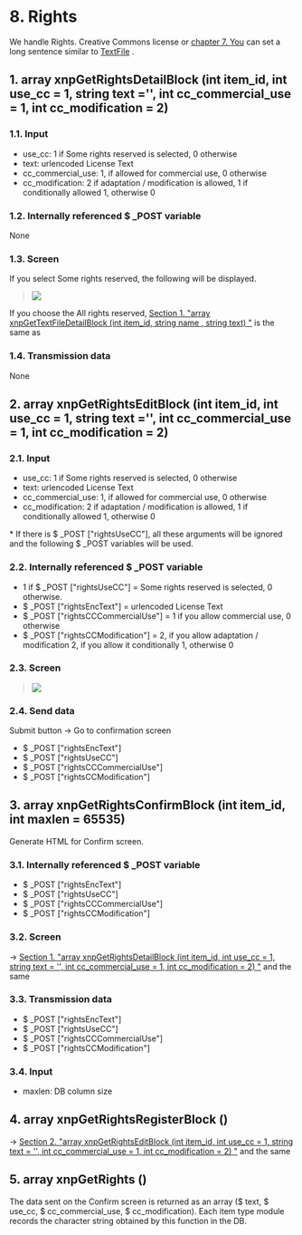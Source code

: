# 8. Rights

We handle Rights. Creative Commons license or [chapter 7. You](https://xoonips.osdn.jp/manuals/commonlib-340/textfile.html) can set a long sentence similar to [TextFile](https://xoonips.osdn.jp/manuals/commonlib-340/textfile.html) .

## 1. array xnpGetRightsDetailBlock \(int item\_id, int use\_cc = 1, string text ='', int cc\_commercial\_use = 1, int cc\_modification = 2\)

### 1.1. Input

* use\_cc: 1 if Some rights reserved is selected, 0 otherwise
* text: urlencoded License Text
* cc\_commercial\_use: 1, if allowed for commercial use, 0 otherwise
* cc\_modification: 2 if adaptation / modification is allowed, 1 if conditionally allowed 1, otherwise 0

### 1.2. Internally referenced $ \_POST variable

None

### 1.3. Screen

If you select Some rights reserved, the following will be displayed.

> ![](https://xoonips.osdn.jp/manuals/commonlib-340/images/xnpGetRightsDetailBlock.gif)

If you choose the All rights reserved, [Section 1. "array xnpGetTextFileDetailBlock \(int item\_id, string name , string text\) "](https://xoonips.osdn.jp/manuals/commonlib-340/textfile.html#func-xnpGetTextFileDetailBlock) is the same as

### 1.4. Transmission data

None

## 2. array xnpGetRightsEditBlock \(int item\_id, int use\_cc = 1, string text ='', int cc\_commercial\_use = 1, int cc\_modification = 2\)

### 2.1. Input

* use\_cc: 1 if Some rights reserved is selected, 0 otherwise
* text: urlencoded License Text
* cc\_commercial\_use: 1, if allowed for commercial use, 0 otherwise
* cc\_modification: 2 if adaptation / modification is allowed, 1 if conditionally allowed 1, otherwise 0

\* If there is $ \_POST \["rightsUseCC"\], all these arguments will be ignored and the following $ \_POST variables will be used.

### 2.2. Internally referenced $ \_POST variable

* 1 if $ \_POST \["rightsUseCC"\] = Some rights reserved is selected, 0 otherwise.
* $ \_POST \["rightsEncText"\] = urlencoded License Text
* $ \_POST \["rightsCCCommercialUse"\] = 1 if you allow commercial use, 0 otherwise
* $ \_POST \["rightsCCModification"\] = 2, if you allow adaptation / modification 2, if you allow it conditionally 1, otherwise 0

### 2.3. Screen

> ![](https://xoonips.osdn.jp/manuals/commonlib-340/images/xnpGetRightsEditBlock1.gif)

### 2.4. Send data

Submit button → Go to confirmation screen

* $ \_POST \["rightsEncText"\]
* $ \_POST \["rightsUseCC"\]
* $ \_POST \["rightsCCCommercialUse"\]
* $ \_POST \["rightsCCModification"\]

## 3. array xnpGetRightsConfirmBlock \(int item\_id, int maxlen = 65535\)

Generate HTML for Confirm screen.

### 3.1. Internally referenced $ \_POST variable

* $ \_POST \["rightsEncText"\]
* $ \_POST \["rightsUseCC"\]
* $ \_POST \["rightsCCCommercialUse"\]
* $ \_POST \["rightsCCModification"\]

### 3.2. Screen

→ [Section 1. "array xnpGetRightsDetailBlock \(int item\_id, int use\_cc = 1, string text = '', int cc\_commercial\_use = 1, int cc\_modification = 2\) "](https://xoonips.osdn.jp/manuals/commonlib-340/rights.html#func-xnpGetRightsDetailBlock) and the same

### 3.3. Transmission data

* $ \_POST \["rightsEncText"\]
* $ \_POST \["rightsUseCC"\]
* $ \_POST \["rightsCCCommercialUse"\]
* $ \_POST \["rightsCCModification"\]

### 3.4. Input

* maxlen: DB column size

## 4. array xnpGetRightsRegisterBlock \(\)

→ [Section 2. "array xnpGetRightsEditBlock \(int item\_id, int use\_cc = 1, string text = '', int cc\_commercial\_use = 1, int cc\_modification = 2\) "](https://xoonips.osdn.jp/manuals/commonlib-340/rights.html#func-xnpGetRightsEditBlock) and the same

## 5. array xnpGetRights \(\)

The data sent on the Confirm screen is returned as an array \($ text, $ use\_cc, $ cc\_commercial\_use, $ cc\_modification\). Each item type module records the character string obtained by this function in the DB.

